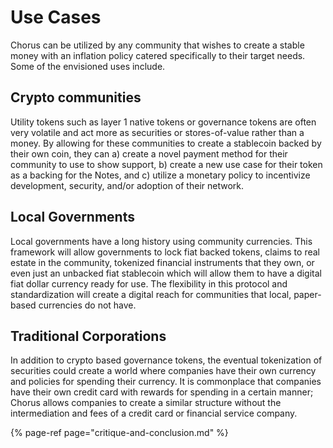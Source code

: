 # Use Cases

Chorus can be utilized by any community that wishes to create a stable money with an inflation policy catered specifically to their target needs. Some of the envisioned uses include.

## Crypto communities

Utility tokens such as layer 1 native tokens or governance tokens are often very volatile and act more as securities or stores-of-value rather than a money. By allowing for these communities to create a stablecoin backed by their own coin, they can a\) create a novel payment method for their community to use to show support, b\) create a new use case for their token as a backing for the Notes, and c\) utilize a monetary policy to incentivize development, security, and/or adoption of their network.

## Local Governments

Local governments have a long history using community currencies. This framework will allow governments to lock fiat backed tokens, claims to real estate in the community, tokenized financial instruments that they own, or even just an unbacked fiat stablecoin which will allow them to have a digital fiat dollar currency ready for use. The flexibility in this protocol and standardization will create a digital reach for communities that local, paper-based currencies do not have.

## Traditional Corporations

In addition to crypto based governance tokens, the eventual tokenization of securities could create a world where companies have their own currency and policies for spending their currency. It is commonplace that companies have their own credit card with rewards for spending in a certain manner; Chorus allows companies to create a similar structure without the intermediation and fees of a credit card or financial service company.

{% page-ref page="critique-and-conclusion.md" %}

